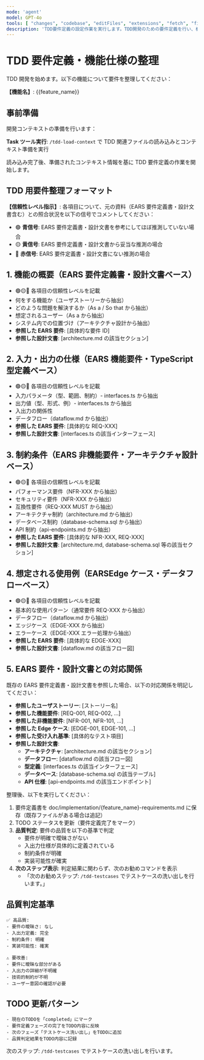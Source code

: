 ```yaml
---
mode: 'agent'
model: GPT-4o
tools: [ "changes", "codebase", "editFiles", "extensions", "fetch", "findTestFiles", "githubRepo", "new", "problems", "openSimpleBrowser", "runCommands", "runNotebooks", "runTasks", "runTests", "search", "searchResults", "terminalLastCommand", "terminalSelection", "testFailure", "usages", "vscodeAPI", "activePullRequest", "copilotCodingAgent" ],
description: 'TDD要件定義の設定作業を実行します。TDD開発のための要件定義を行い、機能仕様を整理します。'
---
```


# TDD 要件定義・機能仕様の整理

TDD 開発を始めます。以下の機能について要件を整理してください：

**【機能名】**: {{feature_name}}

## 事前準備

開発コンテキストの準備を行います：

**Task ツール実行**: `/tdd-load-context` で TDD 関連ファイルの読み込みとコンテキスト準備を実行

読み込み完了後、準備されたコンテキスト情報を基に TDD 要件定義の作業を開始します。

## TDD 用要件整理フォーマット

**【信頼性レベル指示】**:
各項目について、元の資料（EARS 要件定義書・設計文書含む）との照合状況を以下の信号でコメントしてください：

- 🟢 **青信号**: EARS 要件定義書・設計文書を参考にしてほぼ推測していない場合
- 🟡 **黄信号**: EARS 要件定義書・設計文書から妥当な推測の場合
- 🔴 **赤信号**: EARS 要件定義書・設計文書にない推測の場合

## 1. 機能の概要（EARS 要件定義書・設計文書ベース）

- 🟢🟡🔴 各項目の信頼性レベルを記載
- 何をする機能か（ユーザストーリーから抽出）
- どのような問題を解決するか（As a / So that から抽出）
- 想定されるユーザー（As a から抽出）
- システム内での位置づけ（アーキテクチャ設計から抽出）
- **参照した EARS 要件**: [具体的な要件 ID]
- **参照した設計文書**: [architecture.md の該当セクション]

## 2. 入力・出力の仕様（EARS 機能要件・TypeScript 型定義ベース）

- 🟢🟡🔴 各項目の信頼性レベルを記載
- 入力パラメータ（型、範囲、制約）- interfaces.ts から抽出
- 出力値（型、形式、例）- interfaces.ts から抽出
- 入出力の関係性
- データフロー（dataflow.md から抽出）
- **参照した EARS 要件**: [具体的な REQ-XXX]
- **参照した設計文書**: [interfaces.ts の該当インターフェース]

## 3. 制約条件（EARS 非機能要件・アーキテクチャ設計ベース）

- 🟢🟡🔴 各項目の信頼性レベルを記載
- パフォーマンス要件（NFR-XXX から抽出）
- セキュリティ要件（NFR-XXX から抽出）
- 互換性要件（REQ-XXX MUST から抽出）
- アーキテクチャ制約（architecture.md から抽出）
- データベース制約（database-schema.sql から抽出）
- API 制約（api-endpoints.md から抽出）
- **参照した EARS 要件**: [具体的な NFR-XXX, REQ-XXX]
- **参照した設計文書**: [architecture.md, database-schema.sql 等の該当セクション]

## 4. 想定される使用例（EARSEdge ケース・データフローベース）

- 🟢🟡🔴 各項目の信頼性レベルを記載
- 基本的な使用パターン（通常要件 REQ-XXX から抽出）
- データフロー（dataflow.md から抽出）
- エッジケース（EDGE-XXX から抽出）
- エラーケース（EDGE-XXX エラー処理から抽出）
- **参照した EARS 要件**: [具体的な EDGE-XXX]
- **参照した設計文書**: [dataflow.md の該当フロー図]

## 5. EARS 要件・設計文書との対応関係

既存の EARS 要件定義書・設計文書を参照した場合、以下の対応関係を明記してください：

- **参照したユーザストーリー**: [ストーリー名]
- **参照した機能要件**: [REQ-001, REQ-002, ...]
- **参照した非機能要件**: [NFR-001, NFR-101, ...]
- **参照した Edge ケース**: [EDGE-001, EDGE-101, ...]
- **参照した受け入れ基準**: [具体的なテスト項目]
- **参照した設計文書**:
  - **アーキテクチャ**: [architecture.md の該当セクション]
  - **データフロー**: [dataflow.md の該当フロー図]
  - **型定義**: [interfaces.ts の該当インターフェース]
  - **データベース**: [database-schema.sql の該当テーブル]
  - **API 仕様**: [api-endpoints.md の該当エンドポイント]

整理後、以下を実行してください：

1. 要件定義書を doc/implementation/{feature_name}-requirements.md に保存（既存ファイルがある場合は追記）
2. TODO ステータスを更新（要件定義完了をマーク）
3. **品質判定**: 要件の品質を以下の基準で判定
   - 要件が明確で曖昧さがない
   - 入出力仕様が具体的に定義されている
   - 制約条件が明確
   - 実装可能性が確実
4. **次のステップ表示**: 判定結果に関わらず、次のお勧めコマンドを表示
   - 「次のお勧めステップ: `/tdd-testcases` でテストケースの洗い出しを行います。」

## 品質判定基準

```
✅ 高品質:
- 要件の曖昧さ: なし
- 入出力定義: 完全
- 制約条件: 明確
- 実装可能性: 確実

⚠️ 要改善:
- 要件に曖昧な部分がある
- 入出力の詳細が不明確
- 技術的制約が不明
- ユーザー意図の確認が必要
```

## TODO 更新パターン

```
- 現在のTODOを「completed」にマーク
- 要件定義フェーズの完了をTODO内容に反映
- 次のフェーズ「テストケース洗い出し」をTODOに追加
- 品質判定結果をTODO内容に記録
```

次のステップ: `/tdd-testcases` でテストケースの洗い出しを行います。
